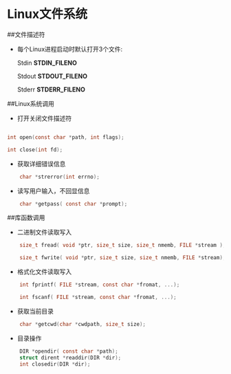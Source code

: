 Linux文件系统
============

##文件描述符
* 每个Linux进程启动时默认打开3个文件:

    Stdin     **STDIN_FILENO**
  
    Stdout    **STDOUT_FILENO**
    
    Stderr    **STDERR_FILENO**

##Linux系统调用
* 打开关闭文件描述符

```c

int open(const char *path, int flags);

int close(int fd);

```

* 获取详细错误信息

```c
    char *strerror(int errno);
```

* 读写用户输入，不回显信息

```c
    char *getpass( const char *prompt);
```

##库函数调用
* 二进制文件读取写入

```c
    size_t fread( void *ptr, size_t size, size_t nmemb, FILE *stream );

    size_t fwrite( void *ptr, size_t size, size_t nmemb, FILE *stream);
```

* 格式化文件读取写入

```c
    int fprintf( FILE *stream, const char *fromat, ...);

    int fscanf( FILE *stream, const char *fromat, ...);
```

* 获取当前目录

```c
    char *getcwd(char *cwdpath, size_t size);
```

* 目录操作

```c
    DIR *opendir( const char *path);
    struct dirent *readdir(DIR *dir);
    int closedir(DIR *dir);
```